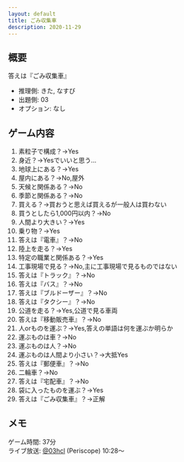 ```yaml
---
layout: default
title: ごみ収集車
description: 2020-11-29
---
```


## 概要

答えは『ごみ収集車』

- 推理側: きた, なすび
- 出題側: 03
- オプション: なし

## ゲーム内容

1. 素粒子で構成？→Yes
2. 身近？→Yesでいいと思う…
3. 地球上にある？→Yes
4. 屋内にある？→No,屋外
5. 天候と関係ある？→No
6. 季節と関係ある？→No
7. 買える？→買おうと思えば買えるが一般人は買わない
8. 買うとしたら1,000円以内？→No
9. 人間より大きい？→Yes
10. 乗り物？→Yes
11. 答えは『電車』？→No
12. 陸上を走る？→Yes
13. 特定の職業と関係ある？→Yes
14. 工事現場で見る？→No,主に工事現場で見るものではない
15. 答えは『トラック』？→No
16. 答えは『バス』？→No
17. 答えは『ブルドーザー』？→No
18. 答えは『タクシー』？→No
19. 公道を走る？→Yes,公道で見る車両
20. 答えは『移動販売車』？→No
21. 人orものを運ぶ？→Yes,答えの単語は何を運ぶか明らか
22. 運ぶものは車？→No
23. 運ぶものは人？→No
24. 運ぶものは人間より小さい？→大抵Yes
25. 答えは『郵便車』？→No
26. 二輪車？→No
27. 答えは『宅配車』？→No
28. 袋に入ったものを運ぶ？→Yes
29. 答えは『ごみ収集車』？→正解

## メモ

ゲーム時間: 37分  
ライブ放送: [@03hcl](https://www.periscope.tv/03hcl/1RDGlPjwypoGL?t=10m28s) (Periscope) 10:28～
